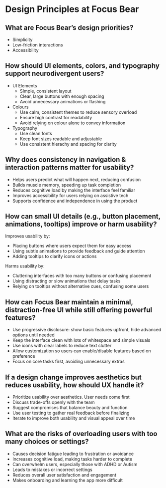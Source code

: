 # Design Principles at Focus Bear

## What are Focus Bear’s design priorities?
- Simplicity
- Low-friction interactions
- Accessibility

## How should UI elements, colors, and typography support neurodivergent users?
- UI Elements
  - SImple, consistent layout
  - Clear, large buttons with enough spacing
  - Avoid unnecessary animations or flashing
- Colours
  - Use calm, consistent themes to reduce sensory overload
  - Ensure high contrast for readability
  - Avoid relying on colour alone to convey information
- Typography
  - Use clean fonts
  - Keep font sizes readable and adjustable
  - Use consistent hierachy and spacing for clarity

## Why does consistency in navigation & interaction patterns matter for usability?
- Helps users predict what will happen next, reducing confusion
- Builds muscle memory, speeding up task completion
- Reduces cognitive load by making the interface feel familiar
- Improves accessibility for users relying on assistive tech
- Supports confidence and independence in using the product

## How can small UI details (e.g., button placement, animations, tooltips) improve or harm usability?
Improves usability by:
- Placing buttons where users expect them for easy access
- Using subtle animations to provide feedback and guide attention
- Adding tooltips to clarify icons or actions

Harms usability by:
- Cluttering interfaces with too many buttons or confusing placement
- Using distracting or slow animations that delay tasks
- Relying on tooltips without alternative cues, confusing some users

## How can Focus Bear maintain a minimal, distraction-free UI while still offering powerful features?
- Use progressive disclosure: show basic features upfront, hide advanced options until needed
- Keep the interface clean with lots of whitespace and simple visuals
- Use icons with clear labels to reduce text clutter
- Allow customization so users can enable/disable features based on preference
- Focus on core tasks first, avoiding unnecessary extras

## If a design change improves aesthetics but reduces usability, how should UX handle it?
- Prioritize usability over aesthetics. User needs come first
- Discuss trade-offs openly with the team
- Suggest compromises that balance beauty and function
- Use user testing to gather real feedback before finalizing
- Iterate to improve both usability and visual appeal over time

## What are the risks of overloading users with too many choices or settings?
- Causes decision fatigue leading to frustration or avoidance
- Increases cognitive load, making tasks harder to complete
- Can overwhelm users, especially those with ADHD or Autism
- Leads to mistakes or incorrect settings
- Reduces overall user satisfaction and engagement
- Makes onboarding and learning the app more difficult